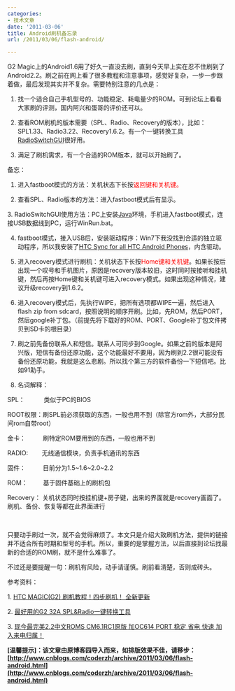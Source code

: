 ```yaml
---
categories:
- 技术文章
date: '2011-03-06'
title: Android刷机备忘录
url: /2011/03/06/flash-android/

---
```



G2 Magic上的Android1.6用了好久一直没去刷，直到今天早上实在忍不住刷到了Android2.2。刷之前在网上看了很多教程和注意事项，感觉好复杂，一步一步跟着做，最后发现其实并不复杂。需要特别注意的几点是：

1. 找一个适合自己手机型号的、功能稳定、耗电量少的ROM。可到论坛上看看大家刷的评测，国内阿兴和蛋哥的评价还可以。

2. 查看ROM刷机的版本需要（SPL、Radio、Recovery的版本），比如：SPL1.33、Radio3.22、Recovery1.6.2。有一个一键转换工具[RadioSwitchGUI](http://www.hiapk.com/bbs/viewthread.php?tid=466183&amp;highlight=SPL)很好用。

3. 满足了刷机需求，有一个合适的ROM版本，就可以开始刷了。

备忘：

1. 进入fastboot模式的方法：关机状态下长按<span style="color: red; ">返回键和关机键。</span>

2. 查看SPL、Radio版本的方法：进入fastboot模式后有显示。

3.&nbsp;RadioSwitchGUI使用方法：PC上安装[Java](http://java.com/zh_CN/download/)环境，手机进入fastboot模式，连接USB数据线到PC，运行WinRun.bat。

4. fastboot模式，接入USB后，安装驱动程序：Win7下我没找到合适的独立驱动程序，所以我安装了[HTC Sync for all HTC Android Phones](http://www.htc.com/asia/SupportDownload.aspx?p_id=267&amp;cat=3&amp;dl_id=1073)，内含驱动。

5. 进入recovery模式进行刷机：关机状态下长按<span style="color: red; ">Home键和关机键</span>。如果长按后出现一个叹号和手机图片，原因是recovery版本较旧，这时同时按接听和挂机键，然后再按Home键和关机键可进入recovery模式。如果出现这种情况，建议升级recovery到1.6.2。

6. 进入recovery模式后，先执行WIPE，把所有选项都WIPE一遍，然后进入flash zip from sdcard，按照说明的顺序开刷。比如，先ROM，然后PORT，然后google补丁包。（前提先将下载好的ROM、PORT、Google补丁包文件拷贝到SD卡的根目录）

7. 刷之前先备份联系人和短信。联系人可同步到Google。如果之前的版本是阿兴版，短信有备份还原功能，这个功能最好不要用，因为刷到2.2很可能没有备份还原功能，我就是这么悲剧。所以找个第三方的软件备份一下短信吧。比如91助手。

8. 名词解释：&nbsp;

SPL： &nbsp; &nbsp; &nbsp; &nbsp; &nbsp; 类似于PC的BIOS

ROOT权限：刷SPL前必须获取的东西，一般也用不到（除官方rom外，大部分民间rom自带root）

金卡： &nbsp; &nbsp; &nbsp; &nbsp; &nbsp;刷特定ROM要用到的东西，一般也用不到

RADIO: &nbsp; &nbsp; &nbsp; &nbsp;无线通信模块，负责手机通讯的东西

固件： &nbsp; &nbsp; &nbsp; &nbsp; &nbsp;目前分为1.5~1.6~2.0~2.2

ROM： &nbsp; &nbsp; &nbsp; &nbsp; 基于固件基础上的刷机包

Recovery： 关机状态同时按挂机键+房子键，出来的界面就是recovery画面了。刷机、备份、恢复等都在此界面进行

&nbsp;&nbsp;

只要动手刷过一次，就不会觉得麻烦了。本文只是介绍大致刷机方法，提供的链接并不适合所有时期和型号的手机。所以，重要的是掌握方法，以后直接到论坛找最新的合适的ROM刷，就不是什么难事了。

不过还是要提醒一句：刷机有风险，动手请谨慎。刷前看清楚，否则成砖头。

参考资料：

1.&nbsp;[HTC MAGIC(G2) 刷机教程！四步刷机！ 全新更新](http://www.hiapk.com/bbs/viewthread.php?tid=479391&amp;extra=page%3D1%26amp;filter%3Dtype%26amp;typeid%3D149)

2.&nbsp;[最好用的G2 32A SPL&amp;Radio一键转换工具](http://www.hiapk.com/bbs/viewthread.php?tid=466183&amp;highlight=SPL)

3.&nbsp;[现今最完美2.2中文ROMS CM6.1RC1原版 加OC614 PORT 稳定 省电 快速 加入来电归属！](http://www.hiapk.com/bbs/viewthread.php?tid=616250&amp;extra=page%3D1%26amp;filter%3Dtype%26amp;typeid%3D211)

**[温馨提示]：该文章由原博客园导入而来，如排版效果不佳，请移步：[http://www.cnblogs.com/coderzh/archive/2011/03/06/flash-android.html](http://www.cnblogs.com/coderzh/archive/2011/03/06/flash-android.html)**